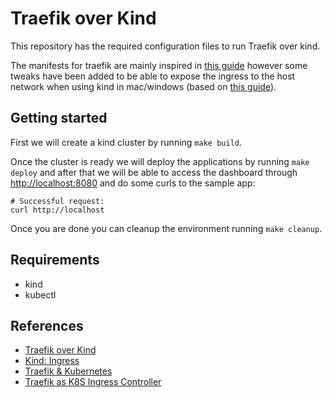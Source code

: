 # Traefik over Kind

This repository has the required configuration files to run Traefik over kind.

The manifests for traefik are mainly inspired in [this guide](https://doc.traefik.io/traefik/getting-started/quick-start-with-kubernetes/) however some tweaks have been added to be able to expose the ingress to the host network when using kind in mac/windows (based on [this guide](https://kind.sigs.k8s.io/docs/user/ingress/)).

## Getting started

First we will create a kind cluster by running `make build`.

Once the cluster is ready we will deploy the applications by running `make deploy` and after that we will be able to access the dashboard through <http://localhost:8080> and do some curls to the sample app:

```console
# Successful request:
curl http://localhost
```

Once you are done you can cleanup the environment running `make cleanup`.

## Requirements

- kind
- kubectl

## References

- [Traefik over Kind](https://github.com/jcchavezs/traefik-kind/blob/main/README.md)
- [Kind: Ingress](https://kind.sigs.k8s.io/docs/user/ingress/)
- [Traefik & Kubernetes](https://doc.traefik.io/traefik/providers/kubernetes-ingress/)
- [Traefik as K8S Ingress Controller](https://medium.com/@dusansusic/traefik-ingress-controller-for-k8s-c1137c9c05c4)
